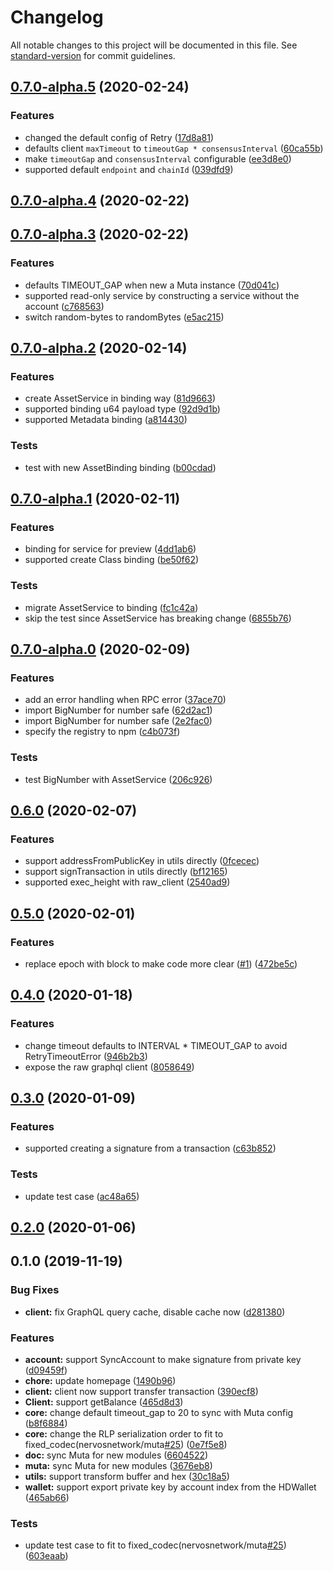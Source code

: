 # Changelog

All notable changes to this project will be documented in this file. See [standard-version](https://github.com/conventional-changelog/standard-version) for commit guidelines.

## [0.7.0-alpha.5](https://github.com/nervosnetwork/muta-sdk-js/compare/v0.7.0-alpha.4...v0.7.0-alpha.5) (2020-02-24)

### Features

- changed the default config of Retry ([17d8a81](https://github.com/nervosnetwork/muta-sdk-js/commit/17d8a81))
- defaults client `maxTimeout` to `timeoutGap * consensusInterval` ([60ca55b](https://github.com/nervosnetwork/muta-sdk-js/commit/60ca55b))
- make `timeoutGap` and `consensusInterval` configurable ([ee3d8e0](https://github.com/nervosnetwork/muta-sdk-js/commit/ee3d8e0))
- supported default `endpoint` and `chainId` ([039dfd9](https://github.com/nervosnetwork/muta-sdk-js/commit/039dfd9))

## [0.7.0-alpha.4](https://github.com/nervosnetwork/muta-sdk-js/compare/v0.7.0-alpha.3...v0.7.0-alpha.4) (2020-02-22)

## [0.7.0-alpha.3](https://github.com/nervosnetwork/muta-sdk-js/compare/v0.7.0-alpha.2...v0.7.0-alpha.3) (2020-02-22)

### Features

- defaults TIMEOUT_GAP when new a Muta instance ([70d041c](https://github.com/nervosnetwork/muta-sdk-js/commit/70d041c))
- supported read-only service by constructing a service without the account ([c768563](https://github.com/nervosnetwork/muta-sdk-js/commit/c768563))
- switch random-bytes to randomBytes ([e5ac215](https://github.com/nervosnetwork/muta-sdk-js/commit/e5ac215))

## [0.7.0-alpha.2](https://github.com/nervosnetwork/muta-sdk-js/compare/v0.7.0-alpha.1...v0.7.0-alpha.2) (2020-02-14)

### Features

- create AssetService in binding way ([81d9663](https://github.com/nervosnetwork/muta-sdk-js/commit/81d9663))
- supported binding u64 payload type ([92d9d1b](https://github.com/nervosnetwork/muta-sdk-js/commit/92d9d1b))
- supported Metadata binding ([a814430](https://github.com/nervosnetwork/muta-sdk-js/commit/a814430))

### Tests

- test with new AssetBinding binding ([b00cdad](https://github.com/nervosnetwork/muta-sdk-js/commit/b00cdad))

## [0.7.0-alpha.1](https://github.com/nervosnetwork/muta-sdk-js/compare/v0.7.0-alpha.0...v0.7.0-alpha.1) (2020-02-11)

### Features

- binding for service for preview ([4dd1ab6](https://github.com/nervosnetwork/muta-sdk-js/commit/4dd1ab6))
- supported create Class binding ([be50f62](https://github.com/nervosnetwork/muta-sdk-js/commit/be50f62))

### Tests

- migrate AssetService to binding ([fc1c42a](https://github.com/nervosnetwork/muta-sdk-js/commit/fc1c42a))
- skip the test since AssetService has breaking change ([6855b76](https://github.com/nervosnetwork/muta-sdk-js/commit/6855b76))

## [0.7.0-alpha.0](https://github.com/nervosnetwork/muta-sdk-js/compare/v0.6.0...v0.7.0-alpha.0) (2020-02-09)

### Features

- add an error handling when RPC error ([37ace70](https://github.com/nervosnetwork/muta-sdk-js/commit/37ace70))
- import BigNumber for number safe ([62d2ac1](https://github.com/nervosnetwork/muta-sdk-js/commit/62d2ac1))
- import BigNumber for number safe ([2e2fac0](https://github.com/nervosnetwork/muta-sdk-js/commit/2e2fac0))
- specify the registry to npm ([c4b073f](https://github.com/nervosnetwork/muta-sdk-js/commit/c4b073f))

### Tests

- test BigNumber with AssetService ([206c926](https://github.com/nervosnetwork/muta-sdk-js/commit/206c926))

## [0.6.0](https://github.com/nervosnetwork/muta-sdk-js/compare/v0.5.0...v0.6.0) (2020-02-07)

### Features

- support addressFromPublicKey in utils directly ([0fcecec](https://github.com/nervosnetwork/muta-sdk-js/commit/0fcecec))
- support signTransaction in utils directly ([bf12165](https://github.com/nervosnetwork/muta-sdk-js/commit/bf12165))
- supported exec_height with raw_client ([2540ad9](https://github.com/nervosnetwork/muta-sdk-js/commit/2540ad9))

## [0.5.0](https://github.com/nervosnetwork/muta-sdk-js/compare/v0.4.0...v0.5.0) (2020-02-01)

### Features

- replace epoch with block to make code more clear ([#1](https://github.com/nervosnetwork/muta-sdk-js/issues/1)) ([472be5c](https://github.com/nervosnetwork/muta-sdk-js/commit/472be5c))

## [0.4.0](https://github.com/nervosnetwork/muta-sdk-js/compare/v0.3.0...v0.4.0) (2020-01-18)

### Features

- change timeout defaults to INTERVAL \* TIMEOUT_GAP to avoid RetryTimeoutError ([946b2b3](https://github.com/nervosnetwork/muta-sdk-js/commit/946b2b3))
- expose the raw graphql client ([8058649](https://github.com/nervosnetwork/muta-sdk-js/commit/8058649))

## [0.3.0](https://github.com/nervosnetwork/muta-sdk-js/compare/v0.2.0...v0.3.0) (2020-01-09)

### Features

- supported creating a signature from a transaction ([c63b852](https://github.com/nervosnetwork/muta-sdk-js/commit/c63b852))

### Tests

- update test case ([ac48a65](https://github.com/nervosnetwork/muta-sdk-js/commit/ac48a65))

## [0.2.0](https://github.com/nervosnetwork/muta-sdk-js/compare/v0.1.0...v0.2.0) (2020-01-06)

## 0.1.0 (2019-11-19)

### Bug Fixes

- **client:** fix GraphQL query cache, disable cache now ([d281380](https://github.com/nervosnetwork/muta-sdk-js/commit/d281380))

### Features

- **account:** support SyncAccount to make signature from private key ([d09459f](https://github.com/nervosnetwork/muta-sdk-js/commit/d09459f))
- **chore:** update homepage ([1490b96](https://github.com/nervosnetwork/muta-sdk-js/commit/1490b96))
- **client:** client now support transfer transaction ([390ecf8](https://github.com/nervosnetwork/muta-sdk-js/commit/390ecf8))
- **Client:** support getBalance ([465d8d3](https://github.com/nervosnetwork/muta-sdk-js/commit/465d8d3))
- **core:** change default timeout_gap to 20 to sync with Muta config ([b8f6884](https://github.com/nervosnetwork/muta-sdk-js/commit/b8f6884))
- **core:** change the RLP serialization order to fit to fixed_codec(nervosnetwork/muta[#25](https://github.com/nervosnetwork/muta-sdk-js/issues/25)) ([0e7f5e8](https://github.com/nervosnetwork/muta-sdk-js/commit/0e7f5e8))
- **doc:** sync Muta for new modules ([6604522](https://github.com/nervosnetwork/muta-sdk-js/commit/6604522))
- **muta:** sync Muta for new modules ([3676eb8](https://github.com/nervosnetwork/muta-sdk-js/commit/3676eb8))
- **utils:** support transform buffer and hex ([30c18a5](https://github.com/nervosnetwork/muta-sdk-js/commit/30c18a5))
- **wallet:** support export private key by account index from the HDWallet ([465ab66](https://github.com/nervosnetwork/muta-sdk-js/commit/465ab66))

### Tests

- update test case to fit to fixed_codec(nervosnetwork/muta[#25](https://github.com/nervosnetwork/muta-sdk-js/issues/25)) ([603eaab](https://github.com/nervosnetwork/muta-sdk-js/commit/603eaab))
